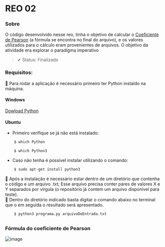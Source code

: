 # REO 02

### Sobre
O código desenvolvido nesse reo, tinha o objetivo de calcular o [Coeficiente de Pearson](https://youtu.be/2ejUpHnMVNg) (a fórmula se encontra no final do arquivo), e os valores utilizados para o cálculo eram provenientes de arquivos. O objetivo da atividade era explorar o paradigma imperativo

> ✔ Status: Finalizado

### Requisitos:
📍 Para rodar a aplicação é necessário primeiro ter Python instaldo na máquina.
#### Windows
[Dowload Python](https://www.python.org/downloads/)
#### Ubuntu
- Primeiro verifique se já não está instalado:
```bash
    $ which Python
```
```bash
    $ which Python3
```
- Caso não tenha é possível instalar utilizando o comando:
```bash
    $ sudo apt-get install python3
 ```
 📍 Após a instalação é necessário estar dentro de um diretório que contenha o código e um arquivo .txt; Esse arquivo precisa conter pares de valores X e Y separados por vírgula (o repositório já contem um arquivo disponível para teste).
 <br>
 📍 Dentro do diretório indicado basta digitar o comando abaixo no terminal que o em seguida o resultado será apresentado.
 ```bash
     $ python3 programa.py arquivoDeEntrada.txt
 ```
 ##
 ### Fórmula do coeficiente de Pearson
![image](https://user-images.githubusercontent.com/66702089/145122893-a9675b0d-929e-48f5-8126-4365d7c57767.png)
